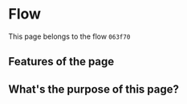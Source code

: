# Flow
This page belongs to the flow `063f70`

## Features of the page

## What's the purpose of this page?

